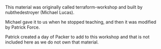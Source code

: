 This material was originally called terraform-workshop and built by nubthedestroyer (Michael Lucas).

Michael gave it to us when he stopped teaching, and then it was modified by Patrick Force.

Patrick created a day of Packer to add to this workshop and that is not included here as we do not own that material.
